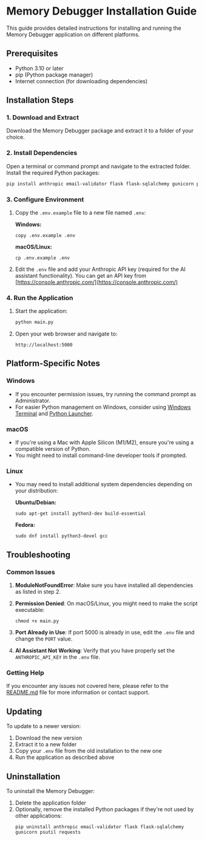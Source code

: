# Memory Debugger Installation Guide

This guide provides detailed instructions for installing and running the Memory Debugger application on different platforms.

## Prerequisites

- Python 3.10 or later
- pip (Python package manager)
- Internet connection (for downloading dependencies)

## Installation Steps

### 1. Download and Extract

Download the Memory Debugger package and extract it to a folder of your choice.

### 2. Install Dependencies

Open a terminal or command prompt and navigate to the extracted folder. Install the required Python packages:

```bash
pip install anthropic email-validator flask flask-sqlalchemy gunicorn psutil psycopg2-binary requests python-dotenv
```

### 3. Configure Environment

1. Copy the `.env.example` file to a new file named `.env`:

   **Windows:**
   ```
   copy .env.example .env
   ```

   **macOS/Linux:**
   ```
   cp .env.example .env
   ```

2. Edit the `.env` file and add your Anthropic API key (required for the AI assistant functionality).
   You can get an API key from [https://console.anthropic.com/](https://console.anthropic.com/)

### 4. Run the Application

1. Start the application:

   ```bash
   python main.py
   ```

2. Open your web browser and navigate to:
   ```
   http://localhost:5000
   ```

## Platform-Specific Notes

### Windows

- If you encounter permission issues, try running the command prompt as Administrator.
- For easier Python management on Windows, consider using [Windows Terminal](https://aka.ms/terminal) and [Python Launcher](https://docs.python.org/3/using/windows.html#python-launcher-for-windows).

### macOS

- If you're using a Mac with Apple Silicon (M1/M2), ensure you're using a compatible version of Python.
- You might need to install command-line developer tools if prompted.

### Linux

- You may need to install additional system dependencies depending on your distribution:

  **Ubuntu/Debian:**
  ```
  sudo apt-get install python3-dev build-essential
  ```

  **Fedora:**
  ```
  sudo dnf install python3-devel gcc
  ```

## Troubleshooting

### Common Issues

1. **ModuleNotFoundError**: Make sure you have installed all dependencies as listed in step 2.

2. **Permission Denied**: On macOS/Linux, you might need to make the script executable:
   ```
   chmod +x main.py
   ```

3. **Port Already in Use**: If port 5000 is already in use, edit the `.env` file and change the `PORT` value.

4. **AI Assistant Not Working**: Verify that you have properly set the `ANTHROPIC_API_KEY` in the `.env` file.

### Getting Help

If you encounter any issues not covered here, please refer to the [README.md](./README.md) file for more information or contact support.

## Updating

To update to a newer version:

1. Download the new version
2. Extract it to a new folder
3. Copy your `.env` file from the old installation to the new one
4. Run the application as described above

## Uninstallation

To uninstall the Memory Debugger:

1. Delete the application folder
2. Optionally, remove the installed Python packages if they're not used by other applications:
   ```
   pip uninstall anthropic email-validator flask flask-sqlalchemy gunicorn psutil requests
   ```